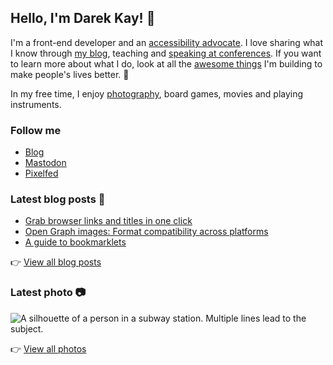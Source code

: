 ## Hello, I'm Darek Kay! 👋

I'm a front-end developer and an [accessibility advocate](https://darekkay.com/tags/accessibility/). I love sharing what I know through [my blog](https://darekkay.com/), teaching and [speaking at conferences](https://github.com/darekkay/presentations). If you want to learn more about what I do, look at all the [awesome things](https://darekkay.com/projects/) I'm building to make people's lives better. 💖

In my free time, I enjoy [photography](https://photos.darekkay.com/), board games, movies and playing instruments.

### Follow me

- [Blog](https://darekkay.com/)
- [Mastodon](https://fosstodon.org/@darekkay)
- [Pixelfed](https://pixelfed.social/i/web/profile/425185433823763122)

### Latest blog posts 📖

<!-- @begin-blog-posts -->

- [Grab browser links and titles in one click](https://darekkay.com/blog/bookmarklet-copy-browser-tab/)
- [Open Graph images: Format compatibility across platforms](https://darekkay.com/blog/open-graph-image-formats/)
- [A guide to bookmarklets](https://darekkay.com/blog/bookmarklets/)

<!-- @end-blog-posts -->

👉️ [View all blog posts](https://darekkay.com/blog/)

### Latest photo 📷️

<!-- @begin-photo -->

<img src='https://photos.darekkay.com/photo/0141/0141-small.webp' alt='A silhouette of a person in a subway station. Multiple lines lead to the subject.' />

<!-- @end-photo -->

👉️ [View all photos](https://darekkay.com/projects/)
